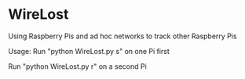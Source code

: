 # WireLost
Using Raspberry Pis and ad hoc networks to track other Raspberry Pis

Usage:
Run "python WireLost.py s" on one Pi first

Run "python WireLost.py r" on a second Pi
